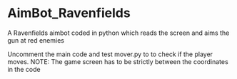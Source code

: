 # AimBot_Ravenfields
A Ravenfields aimbot coded in python which reads the screen and aims the gun at red enemies

Uncomment the main code and test mover.py to to check if the player moves.
NOTE: The game screen has to be strictly between the coordinates in the code
